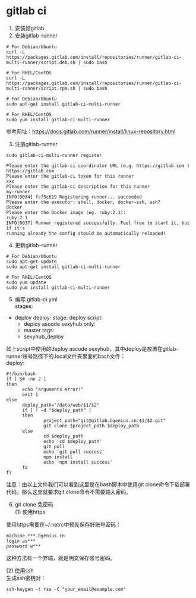 # gitlab ci  

1. 安装好gitlab  
2. 安装gitlab-runner  
```
# For Debian/Ubuntu
curl -L https://packages.gitlab.com/install/repositories/runner/gitlab-ci-multi-runner/script.deb.sh | sudo bash

# For RHEL/CentOS
curl -L https://packages.gitlab.com/install/repositories/runner/gitlab-ci-multi-runner/script.rpm.sh | sudo bash
```

```
# For Debian/Ubuntu
sudo apt-get install gitlab-ci-multi-runner

# For RHEL/CentOS
sudo yum install gitlab-ci-multi-runner
```

参考网址：https://docs.gitlab.com/runner/install/linux-repository.html  

3. 注册gitlab-runner  
```
sudo gitlab-ci-multi-runner register

Please enter the gitlab-ci coordinator URL (e.g. https://gitlab.com )
https://gitlab.com
Please enter the gitlab-ci token for this runner
xxx
Please enter the gitlab-ci description for this runner
my-runner
INFO[0034] fcf5c619 Registering runner... succeeded
Please enter the executor: shell, docker, docker-ssh, ssh?
docker
Please enter the Docker image (eg. ruby:2.1):
ruby:2.1
INFO[0037] Runner registered successfully. Feel free to start it, but if it's
running already the config should be automatically reloaded!
```

4. 更新gitlab-runner   
```
# For Debian/Ubuntu
sudo apt-get update
sudo apt-get install gitlab-ci-multi-runner

# For RHEL/CentOS
sudo yum update
sudo yum install gitlab-ci-multi-runner
```

5. 编写.gitlab-ci.yml  
stages:
- deploy
deploy:
  stage: deploy
  script:
    - deploy ascode sexyhub
  only:
    - master
  tags:
    - sexyhub_deploy  

如上script中使用的deploy ascode sexyhub，其中deploy是放置在gitlab-runner账号路径下的.local文件夹里面的bash文件：  
deploy:
```
#!/bin/bash
if [ $# -ne 2 ]
then
      echo "arguments error!"
      exit 1
else
      deploy_path="/data/web/$1/$2"
      if [ ! -d "$deploy_path" ]
      then
              project_path="git@gitlab.bgenius.cn:$1/$2.git"
              git clone $project_path $deploy_path
      else
              cd $deploy_path
              echo 'cd $deploy_path'
              git pull
              echo 'git pull success'
              npm install
              echo 'npm install success'
      fi
fi
```

注意：由以上文件我们可以看到这里是在bash脚本中使用git clone命令下载部署代码。那么这里就要求git clone命令不需要输入密码。  

6. git clone 免密码  
(1) 使用https  

使用https需要在~/.netrc中预先保存好账号密码：
```
machine ***.bgenius.cn
login as***
password w***
```
这种方法有一个弊端，就是明文保存账号密码。  

(2) 使用ssh  
生成ssh密钥对：  
```
ssh-keygen -t rsa -C "your_email@example.com"
```
